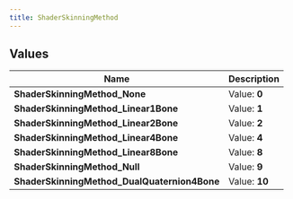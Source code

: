 ```yaml
---
title: ShaderSkinningMethod
---
```


## Values

| Name | Description |
| ---- | ----------- |
| **ShaderSkinningMethod\_None** | Value: **0** |
| **ShaderSkinningMethod\_Linear1Bone** | Value: **1** |
| **ShaderSkinningMethod\_Linear2Bone** | Value: **2** |
| **ShaderSkinningMethod\_Linear4Bone** | Value: **4** |
| **ShaderSkinningMethod\_Linear8Bone** | Value: **8** |
| **ShaderSkinningMethod\_Null** | Value: **9** |
| **ShaderSkinningMethod\_DualQuaternion4Bone** | Value: **10** |

